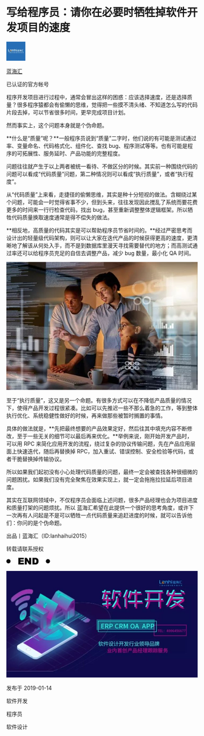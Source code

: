 # 写给程序员：请你在必要时牺牲掉软件开发项目的速度

[![蓝海汇](assets/v2-62f5e6d1fafd7cdc8abd20c3e4a56b9c_xs-1558170431371.jpg)](https://www.zhihu.com/org/lan-hai-hui-82)

[蓝海汇](https://www.zhihu.com/org/lan-hai-hui-82)



已认证的官方帐号



程序开发项目进行过程中，通常会冒出这样的困惑：应该选择速度，还是选择质量？很多程序猿都会有偷懒的思维，觉得把一些摸不清头绪、不知道怎么写的代码片段去掉，可以节省很多时间，更早完成项目计划。



然而事实上，这个问题本身就是个伪命题。



**什么是“质量”呢？**一般程序员说到“质量”二字时，他们说的有可能是测试通过率、变量命名、代码格式化、组件化、查找 bug、程序测试等等。也有可能是程序的可拓展性、服务延时、产品功能的完整程度。



问题往往就产生于以上两者被统一看待、不做区分的时候。其实前一种围绕代码的问题可以看成“代码质量”问题，第二种情况则可以看成“执行质量”，或者“执行程度”。

从“代码质量”上来看，走捷径的偷懒思维，其实是种十分短视的做法。含糊绕过某个问题，可能会一时觉得省事不少，但到头来，往往发现因此搅乱了系统而要花费更多的时间来一行行检查代码，找出  bug，甚至重新调整整体逻辑框架。所以牺牲代码质量换取速度通常是得不偿失的做法。

**相反地，高质量的代码其实是可以帮助程序员节省时间的。**经过严密思考而设计出的轻量级代码架构，则可以让大家在迭代产品的时候获得更高的速度，更清晰地了解该从何处入手，而不是到数据库里漫天寻找需要替代的地方；而高测试通过率还可以给程序员充足的自信去调整产品，减少 bug 数量，最小化 QA 时间。



![img](assets/v2-d06439d11ab9d7e9a7e294b057f6b820_hd.jpg)



至于“执行质量”，这又是另一个命题。有很多方式可以在不降低产品质量的情况下，使得产品开发过程很紧凑。比如可以先推迟一些不那么着急的工作，等到整体执行优化、系统稳健性做好的时候，再来做那些被暂时搁置的事情。



具体的做法就是，**先把最终想要的产品效果定好，然后往其中填充内容不断修改，至于一些无关的细节可以最后再来优化。**举例来说，刚开始开发产品时，可以用 RPC 来简化应用开发的流程，绕过复杂的协议传输问题，先在产品应用层面上快速迭代，随后再替换掉 RPC，加入重试、错误控制、安全检验等代码，或者干脆替换掉传输协议。

所以如果我们起初没有小心处理代码质量的问题，最终一定会被查找各种很细微的问题困扰。如果我们没有完全聚焦在效果实现上，就一定会拖拖拉拉延后项目进度。

其实在互联网领域中，不仅程序员会面临上述问题，很多产品经理也会为项目进度和质量打架的问题烦扰。所以 蓝海汇希望在此提供一个很好的思考角度，或许下一次再有人问起是不是可以牺牲一点代码质量来追赶进度的时候，就可以告诉他们：你问的是个伪命题。

出品丨蓝海汇（ID:lanhaihui2015）

转载请联系授权



![img](assets/v2-0c6bb268258b474bae0d07e3b608a1ae_hd-1558170431416.jpg)

![img](assets/v2-f91695268faac4631de5da2cb642ee60_hd.jpg)



发布于 2019-01-14

软件开发

程序员

软件设计